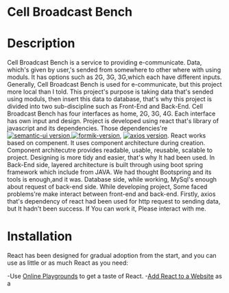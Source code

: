 # Cell Broadcast Bench

# Description
Cell Broadcast Bench is a service to providing e-communicate. Data, which's given by user,'s sended from somewhere to other where with using moduls.
It has options such as 2G, 3G, 3G,which each  have different inputs. Generally, Cell Broadcast Bench is used for e-communicate, but this project more local than I told.
This project's purpose is taking data that's sended using moduls, then insert this data to database, that's why this project is divided into two sub-discipline such as 
Front-End and Back-End. 
Cell Broadcast Bench has four interfaces as home, 2G, 3G, 4G. Each interface has own input and design. Project is developed using react that's library of javascript and its dependencies. Those dependencies're [![semantic-ui version](https://img.shields.io/cdnjs/v/semantic-ui.svg)](https://cdnjs.com/libraries/semantic-ui/),[![formik-version](https://badge.fury.io/js/formik.svg)](https://badge.fury.io/js/formik), [![axios version](https://badge.fury.io/js/axios.svg)](https://badge.fury.io/js/axios). React works based on compenent. It uses component architecture during creation. Component architecutre provides readable, usable, reusable, scalable to project. Designing is more tidy and easier, that's why It had been used.
In Back-End side, layered architecture is built through using boot spring framework which include from JAVA. We had thought Bootspring and its tools is enough,and it was. 
Database side, while working, MySql's enough about request of back-end side.
While developing project, Some faced problems're make interact between front-end and back-end. Firstly, axios that's dependency of react had been used for http request to sending data, but It hadn't been success. If You can work it, Please interact with me.


# Installation
React has been designed for gradual adoption from the start, and you can use as little or as much React as you need:

-Use [Online Playgrounds](https://reactjs.org/docs/getting-started.html#online-playgrounds) to get a taste of React.
-[Add React to a Website](https://reactjs.org/docs/add-react-to-a-website.html) as a <script> tag in one minute.
-[Create a New React App](https://reactjs.org/docs/create-a-new-react-app.html) if you're looking for a powerful JavaScript toolchain.
  You can use React as a <script> tag from a [CDN](https://reactjs.org/docs/cdn-links.html), or as a react package on [npm](https://www.npmjs.com/package/react).
  
# Usage

# Credits

# License

# Conclusion

